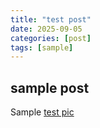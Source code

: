 ```yaml
---
title: "test post"
date: 2025-09-05
categories: [post]
tags: [sample]
---
```


## sample post

Sample
[test pic](/assets/img/06_read_successful.png)
